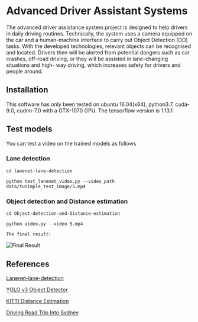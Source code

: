 # Advanced Driver Assistant Systems
The advanced driver assistance system project is designed to help drivers in daily driving
routines. Technically, the system uses a camera equipped on the car and a human-machine
interface to carry out Object Detection (OD) tasks. With the developed technologies, relevant
objects can be recognised and located. Drivers then will be alerted from potential dangers such 
as car crashes, off-road driving, or they will be assisted in lane-changing situations and high-
way driving, which increases safety for drivers and people around.

## Installation
This software has only been tested on ubuntu 16.04(x64), python3.7, cuda-9.0, cudnn-7.0 with a GTX-1070 GPU. 
The tensorflow version is 1.13.1


## Test models
You can test a video on the trained models as follows

### Lane detection
```
cd lanenet-lane-detection

python test_lanenet_video.py --video_path data/tusimple_test_image/5.mp4
```

### Object detection and Distance estimation
```
cd Object-detection-and-Distance-estimation

python video.py --video 5.mp4
```


`The final result:`

![Final Result](.Object-detection-and-Distance-estimation/finalResult.png)


## References
 
[Lanenet-lane-detection](https://github.com/MaybeShewill-CV/lanenet-lane-detection)

[YOLO v3 Object Detector](https://blog.paperspace.com/how-to-implement-a-yolo-object-detector-in-pytorch/)

[KITTI Distance Estimation](https://github.com/harshilpatel312/KITTI-distance-estimation)

[Driving Road Trip Into Sydney](https://www.youtube.com/watch?v=3uShcm7xjq8&t=192s)
